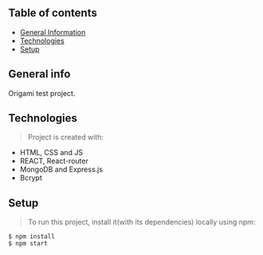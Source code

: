 ## Table of contents

- [General Information](#general-info "General information")
- [Technologies](#technologies "Technologies used")
- [Setup](#technologies "Setup to view")

## General info

Origami test project.

## Technologies

> Project is created with:

- HTML, CSS and JS
- REACT, React-router
- MongoDB and Express.js
- Bcrypt

## Setup

> To run this project, install it(with its dependencies) locally using npm:

```
$ npm install
$ npm start

```
